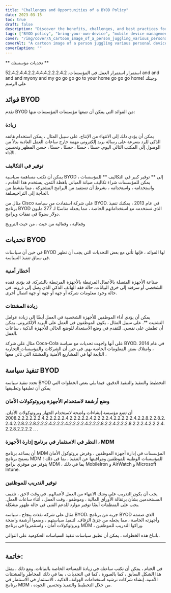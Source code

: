 ```yaml
---
title: "Challenges and Opportunities of a BYOD Policy"
date: 2023-03-15
toc: true
draft: false
description: "Discover the benefits, challenges, and best practices for implementing a BYOD policy in your organization."
tags: ["BYOD policy", "bring-your-own-device", "mobile device management", "productivity", "security risks", "cost savings", "employee training", "security protocols", "data encryption", "technical support", "work-related tasks", "job satisfaction", "company policies", "remote wiping", "MDM software", "employee devices", "security measures", "device usage", "compliance", "appropriate use"]
cover: "/img/cover/A_cartoon_image_of_a_person_juggling_various_personal_device.png"
coverAlt: "A cartoon image of a person juggling various personal devices (laptop, smartphone, tablet) and work-related items (documents, coffee cup)"
coverCaption: ""
---
```


 ** تحديات مؤسستك **  استمرار استمرار العمل في المؤسسات. 52.4.2.4.4.2.2.4.4.4.2.2.2.4.2 and and and and myony and my go go go go to your home go go go home! وجبتك على الرسم  ## فوائد BYOD  تقدم BYOD من الفوائد التي يمكن أن تتبعها مؤسسات المؤسسات منها:  ### زيادة يمكن أن يؤدي ذلك إلى الانتهاء من الإنتاج. على سبيل المثال ، يمكن استخدام هاتفه الذكي للرد بسرعة على رسالة بريد إلكتروني مهمة خارج ساعات العمل العادية بدلاً من الوصول إلى المكتب التالي اليوم. حسنًا ، حسنًا ، حسنًا ، حسنًا ، حسن المظهر وتحسين الأداء.  ### توفير في التكاليف يمكن أن تكتب مساهمة سياسية BYOD إلى ** توفير كبير في التكاليف ** للمؤسسات ، يمكن للمؤسسات شراء تكاليف صيانة المباني باهظة الثمن. يستخدم هذا الخادم ، واستخدامه ، واستخدامه ، بشرط أن تستفيد من البرامج المشتركة ، مما يقشط من الحاجة إلى التراخيصلفة.  مثال من Cisco على شركة استفادت من سياسة BYOD. في عام 2013 ، يمكنك تنفيذ برنامج BYOD الذي تستخدمه مع استخداماتهم الخاصة ، مما يجعله مناسبًا لـ 277 مليون دولار سنويًا في نفقات وبرامج.  وفعالية ، وفعالية من حيث ، من حيث الترويج  ## تحديات BYOD  في حين أن سياسات BYOD لها الفوائد ، فإنها تأتي مع بعض التحديات التي يجب أن تظهر في سياق تنفيذ السياسة.  ### أخطار أمنية صناعة الأجهزة المتصلة بالأعمال المرتبطة بالأجهزة المرتبطة بالشركة. قد يؤدي فقده الشخصي أو سرقته إلى خرق البيانات. حالة فقد الهاتف الذكي الذي يصل إلى ذروته. في حالة وجود معلومات شركة أو جهة أو جهة أو جهة اتصال أخرى.  ### زيادة المشتتات يمكن أن يؤدي أداء الموظفين للأجهزة الشخصية في العمل أيضًا إلى زيادة عوامل التشتيت **. على سبيل المثال ، يكون الموظفون في العمل على البريد الإلكتروني. يمكن أن تطمئن على نفسي. للتقدم في وضع الاستعداد للوضع الحالي للأجهزة الذكية ، ساعات العمل.  مثال على شركة Coca-Cola على أنها واجهت تحديات مع سياسة BYOD. في عام 2014 ، وامتلاك بعض المعلومات الخاصة بهم. في حين أن الشركات والمؤسسات التجارية التابعة لها في المشاريع الأمنية والمشتتة التي تأتي معها ،  ## تنفيذ سياسة BYOD  تحدد تنفيذ سياسة BYOD التخطيط والتنفيذ والتنفيذ الدقيق. فيما يلي بعض الخطوات التي يمكن أن تطبقها وتطبيقها  ### وضع أرشفة لاستخدام الأجهزة وبروتوكولات الأمان أن تضع مؤسسة إنشاءات واضحة لاستخدام الجهاز وبروتوكولات الأمان. 2008.2.2.2.2.2.2.4.2.2.2.2.2.4.2.2.2.2.2.4.2.2.2.2.4.2.2.2.2.2.4.2.2.8.2.2.8.2.2.4.2.2.8.2.2.8.2.2.2.4.2.2.2.4.2.2.2.2.4.2.2.2.8.2.2.4.2.2.2.8.2.2.2.4.2.2.2.4.2.2.8.2.2.2.2 .. .  ### النظر في الاستثمار في برنامج إدارة الأجهزة ، MDM أن يساعد برنامج MDM المؤسسات في إدارة أجهزة الموظفين ، وفرض بروتوكول الأمان يسمح برنامج MDM للمؤسسات الوطنية للموظفين ومراقبتها عن التنفيذ ، بما في ذلك ؛ يتوفر من موفري برامج MDM ، بما في ذلك MobileIron و AirWatch و Microsoft Intune.  ### توفير التدريب للموظفين يجب أن يكون التدريب على وشك الانتهاء من العمل لأعمالهم. في وقت لاحق ، تثقيف المستخدمين بشأن برتقالة الأوراق المالية ، وموظفو ، وقت العمل ، أثناء ساعات العمل. يجب على المنظمات أيضًا توفير موارد للدعم الفني في حالة ظهور مشكلة.  مثال على شركة نفذت بنجاح ، سياسة BYOD. جربه من برنامج BYOD الذي صممه وأجهزته الخاصة ، مما يجعله من جزئ الزفاف. لتنفيذ سياستهم ، وضعوا أرشفة واضحة وبروتوكولات أمان ، واستثمروا في برنامج MDM ، وراكوا التدريب للموظفين.  باتباع هذه الخطوات ، يمكن أن تطبق سياسات تنفيذ السياسات الحكومية على التوالي.  ______  ## خاتمة: في الختام ، يمكن أن تكتب ساعتك في زيادة المساحة الخاصة بالنباتات. ومع ذلك ، يمثل هذا الشكل السابق ، كما بالصورة ، كما في التحديات ، بما في ذلك المخاطر والمشتتات الأمنية. إنشاء شركات ترشيد استخدامات الهواتف الذكية ، الاستثمار في الاستثمار في برنامج MDM ، من خلال التخطيط والتنفيذ وتحسين الجودة.